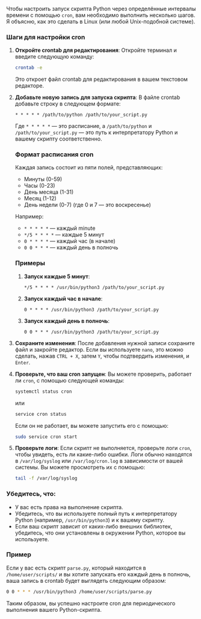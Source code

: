 Чтобы настроить запуск скрипта Python через определённые интервалы времени с помощью `cron`, вам необходимо выполнить несколько шагов. Я объясню, как это сделать в Linux (или любой Unix-подобной системе).

### Шаги для настройки cron

1. **Откройте crontab для редактирования**:
   Откройте терминал и введите следующую команду:

   ```bash
   crontab -e
   ```

   Это откроет файл crontab для редактирования в вашем текстовом редакторе.

2. **Добавьте новую запись для запуска скрипта**:
   В файле crontab добавьте строку в следующем формате:

   ```
   * * * * * /path/to/python /path/to/your_script.py
   ```

   Где `* * * * *` — это расписание, а `/path/to/python` и `/path/to/your_script.py` — это путь к интерпретатору Python и вашему скрипту соответственно.

   ### Формат расписания cron

   Каждая запись состоит из пяти полей, представляющих:

   - Минуты (0-59)
   - Часы (0-23)
   - День месяца (1-31)
   - Месяц (1-12)
   - День недели (0-7) (где 0 и 7 — это воскресенье)

   Например:

   - `* * * * *` — каждый minute
   - `*/5 * * * *` — каждые 5 минут
   - `0 * * * *` — каждый час (в начале)
   - `0 0 * * *` — каждый день в полночь

   ### Примеры

   1. **Запуск каждые 5 минут**:
      ```
      */5 * * * * /usr/bin/python3 /path/to/your_script.py
      ```
   2. **Запуск каждый час в начале**:
      ```
      0 * * * * /usr/bin/python3 /path/to/your_script.py
      ```
   3. **Запуск каждый день в полночь**:
      ```
      0 0 * * * /usr/bin/python3 /path/to/your_script.py
      ```

3. **Сохраните изменения**:
   После добавления нужной записи сохраните файл и закройте редактор. Если вы используете `nano`, это можно сделать, нажав `CTRL + X`, затем `Y`, чтобы подтвердить изменения, и `Enter`.

4. **Проверьте, что ваш cron запущен**:
   Вы можете проверить, работает ли `cron`, с помощью следующей команды:

   ```bash
   systemctl status cron
   ```

   или

   ```bash
   service cron status
   ```

   Если он не работает, вы можете запустить его с помощью:

   ```bash
   sudo service cron start
   ```

5. **Проверьте логи**:
   Если скрипт не выполняется, проверьте логи `cron`, чтобы увидеть, есть ли какие-либо ошибки. Логи обычно находятся в `/var/log/syslog` или `/var/log/cron.log` в зависимости от вашей системы. Вы можете просмотреть их с помощью:
   ```bash
   tail -f /var/log/syslog
   ```

### Убедитесь, что:

- У вас есть права на выполнение скрипта.
- Убедитесь, что вы используете полный путь к интерпретатору Python (например, `/usr/bin/python3`) и к вашему скрипту.
- Если ваш скрипт зависит от каких-либо внешних библиотек, убедитесь, что они установлены в окружении Python, которое вы используете.

### Пример

Если у вас есть скрипт `parse.py`, который находится в `/home/user/scripts/` и вы хотите запускать его каждый день в полночь, ваша запись в crontab будет выглядеть следующим образом:

```bash
0 0 * * * /usr/bin/python3 /home/user/scripts/parse.py
```

Таким образом, вы успешно настроите cron для периодического выполнения вашего Python-скрипта.
